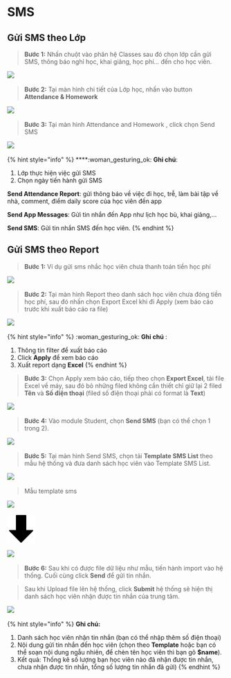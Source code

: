 # SMS

## Gửi SMS theo Lớp

> **Bước 1:** Nhấn chuột vào phân hệ Classes sau đó chọn lớp cần gửi SMS, thông báo nghỉ học, khai giảng, học phí… đến cho học viên.

![](../.gitbook/assets/SMS\_Lop1.png)

> **Bước 2:** Tại màn hình chi tiết của Lớp học, nhấn vào button **Attendance & Homework** &#x20;

![](../.gitbook/assets/SMS\_Lop2.png)

> **Bước 3:** Tại màn hình Attendance and Homework , click chọn Send SMS

![](../.gitbook/assets/SMS\_Lop3.png)

{% hint style="info" %}
****:woman\_gesturing\_ok: **Ghi chú**:

1. Lớp thực hiện việc gửi SMS
2. Chọn ngày tiến hành gửi SMS

**Send Attendance Report**: gửi thông báo về việc đi học, trễ, làm bài tập về nhà, comment, điểm daily score của học viên đến app

**Send App Messages**: Gửi tin nhắn đến App như lịch học bù, khai giảng,…&#x20;

**Send SMS**: Gửi tin nhắn SMS đến học viên.
{% endhint %}

## Gửi SMS theo Report

> **Bước 1:** Ví dụ gửi sms nhắc học viên chưa thanh toán tiền học phí

![](../.gitbook/assets/SMS\_report1.png)

> **Bước 2:** Tại màn hình Report theo danh sách học viên chưa đóng tiền học phí, sau đó nhấn chọn Export Excel khi đi Apply (xem báo cáo trước khi xuất báo cáo ra file)

![](../.gitbook/assets/SMS\_report2.png)

{% hint style="info" %}
:woman\_gesturing\_ok: **Ghi chú** :

1. Thông tin filter để xuất báo cáo
2. Click **Apply** để xem báo cáo&#x20;
3. Xuất report dạng **Excel**
{% endhint %}

> **Bước 3:**&#x20;
> Chọn Apply xem báo cáo, tiếp theo chọn **Export Excel**, tải file Excel về máy, sau đó bỏ những filed không cần thiết chỉ giữ lại 2 filed **Tên** và **Số điện thoại** (filed số điện thoại phải có format là **Text**)

![](../.gitbook/assets/SMS\_report4.png)

> **Bước 4:**
> &#x20;Vào module Student, chọn **Send SMS** (bạn có thể chọn 1 trong 2).

![](../.gitbook/assets/SMS\_report5.png)

> **Bước 5:** Tại màn hình Send SMS, chọn tải **Template SMS List** theo mẫu hệ thống và đưa danh sách học viên vào Template SMS List.

![](<../.gitbook/assets/SMS\_report6 (1).png>)

> Mẫu template sms

![](../.gitbook/assets/SMS\_report7.png)

&#x20;                                                                          <img src="../.gitbook/assets/down-arrow (1).png" alt="" data-size="original">&#x20;

![](../.gitbook/assets/SMS\_report8.png)

> **Bước 6:**
> &#x20;Sau khi có được file dữ liệu như mẫu, tiến hành import vào hệ thống. Cuối cùng click **Send** để gửi tin nhắn.

> Sau khi Upload file lên hệ thống, click **Submit** hệ thống sẽ hiện thị danh sách học viên nhận được tin nhắn của trung tâm.

![](../.gitbook/assets/SMS\_repport9.png)

{% hint style="info" %}
**Ghi chú:**

1. Danh sách học viên nhận tin nhắn (bạn có thể nhập thêm số điện thoại)
2. Nội dung gửi tin nhắn đến học viên (chọn theo **Template** hoặc bạn có thể soạn nội dung ngẫu nhiên, để chèn tên học viên thì bạn gõ **$name**).&#x20;
3. Kết quả: Thống kê số lượng bạn học viên nào đã nhận được tin nhắn, chưa nhận được tin nhắn, tổng số lượng tin nhắn đã gửi)
{% endhint %}

